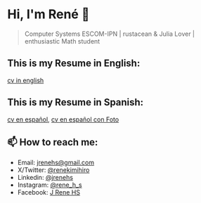 # Hi, I'm René 👋

> Computer Systems ESCOM-IPN | rustacean & Julia Lover | enthusiastic Math student

## This is my Resume in English:

[cv in english](files/cv_eng.pdf)

## This is my Resume in Spanish:

[cv en español](files/cv_esp.pdf), [cv en español con Foto](files/cv_esp2.pdf)

## 📫 How to reach me:

- Email: <jrenehs@gmail.com>
- X/Twitter: [@renekimihiro](https://twitter.com/renekimihiro)
- Linkedin: [@jrenehs](https://www.linkedin.com/in/jrenehs/)
- Instagram: [@rene_h_s](https://www.instagram.com/rene_h_s)
- Facebook: [J Rene HS](https://www.facebook.com/j.reneHS)


<!--
**JReneHS/JReneHS** is a ✨ _special_ ✨ repository because its `README.md` (this file) appears on your GitHub profile.

Here are some ideas to get you started:

- 🔭 I’m currently working on ...
- 🌱 I’m currently learning ...
- 👯 I’m looking to collaborate on ...
- 🤔 I’m looking for help with ...
- 💬 Ask me about ...
- 📫 How to reach me: ...
- 😄 Pronouns: ...
- ⚡ Fun fact: ...
-->
